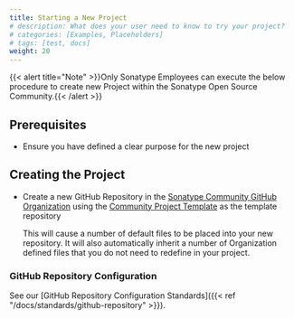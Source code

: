 ```yaml
---
title: Starting a New Project
# description: What does your user need to know to try your project?
# categories: [Examples, Placeholders]
# tags: [test, docs]
weight: 20
---
```


{{< alert title="Note" >}}Only Sonatype Employees can execute the below procedure to create new Project within the Sonatype Open Source Community.{{< /alert >}}

## Prerequisites

- Ensure you have defined a clear purpose for the new project

## Creating the Project

- Create a new GitHub Repository in the [Sonatype Community GitHub Organization](https://github.com/organizations/sonatype-nexus-community/repositories/new) using the [Community Project Template](https://github.com/sonatype-nexus-community/community-project-template) as the template repository

    This will cause a number of default files to be placed into your new repository.
    It will also automatically inherit a number of Organization defined files that you do not need to redefine in your project.

### GitHub Repository Configuration

See our [GitHub Repository Configuration Standards]({{< ref "/docs/standards/github-repository" >}}).